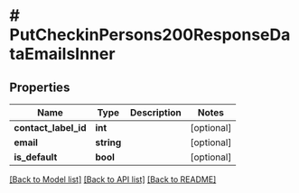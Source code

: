 # # PutCheckinPersons200ResponseDataEmailsInner

## Properties

Name | Type | Description | Notes
------------ | ------------- | ------------- | -------------
**contact_label_id** | **int** |  | [optional]
**email** | **string** |  | [optional]
**is_default** | **bool** |  | [optional]

[[Back to Model list]](../../README.md#models) [[Back to API list]](../../README.md#endpoints) [[Back to README]](../../README.md)

